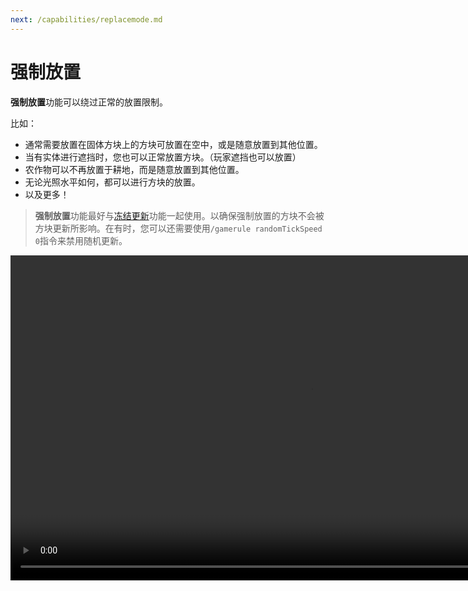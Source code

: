 ```yaml
---
next: /capabilities/replacemode.md
---
```


# 强制放置

**强制放置**功能可以绕过正常的放置限制。

比如：

- 通常需要放置在固体方块上的方块可放置在空中，或是随意放置到其他位置。
- 当有实体进行遮挡时，您也可以正常放置方块。（玩家遮挡也可以放置）
- 农作物可以不再放置于耕地，而是随意放置到其他位置。
- 无论光照水平如何，都可以进行方块的放置。
- 以及更多！

> **强制放置**功能最好与[冻结更新](noupdates.md)功能一起使用。以确保强制放置的方块不会被方块更新所影响。在有时，您可以还需要使用`/gamerule randomTickSpeed 0`指令来禁用随机更新。

<video width="960" height="520" controls autoplay loop>
    <source src="/images/ForcePlace.mp4" type="video/mp4">
</video>
